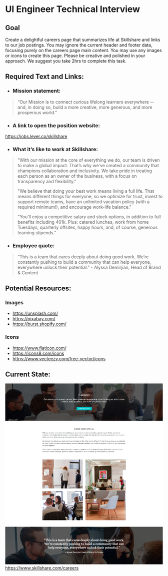 # UI Engineer Technical Interview
## Goal <br />

Create a delightful careers page that summarizes life at Skillshare and links to our job postings. You may ignore the current header and footer data, focusing purely on the careers page main content. You may use any images or icons to create this page. Please be creative and polished in your approach. We suggest you take 2hrs to complete this task. 

## Required Text and Links:
* ### Mission statement: <br />
>“Our Mission is to connect curious lifelong learners everywhere -- and, in doing so, build a more creative, more generous, and more prosperous world.”
* ### A link to open the position website: <br />
<https://jobs.lever.co/skillshare>

* ### What it’s like to work at Skillshare: <br />
><p>"With our mission at the core of everything we do, our team is driven to make a global impact. That’s why we’ve created a community that champions collaboration and inclusivity. We take pride in treating each person as an owner of the business, with a focus on transparency and flexibility."</p>
><p>"We believe that doing your best work means living a full life. That means different things for everyone, so we optimize for trust, invest to support remote teams, have an unlimited vacation policy (with a required minimum!), and encourage work-life balance."</p>
><p>"You’ll enjoy a competitive salary and stock options, in addition to full benefits including 401k. Plus: catered lunches, work from home Tuesdays, quarterly offsites, happy hours, and, of course, generous learning stipends."</p>
* ### Employee quote: <br />
><p>“This is a team that cares deeply about doing good work. We’re constantly pushing to build a community that can help everyone, everywhere unlock their potential.” - Alyssa Demirjian, Head of Brand & Content </p>

## Potential Resources:
### Images
* <https://unsplash.com/>
* <https://pixabay.com/>
* <https://burst.shopify.com/>

### Icons
* <https://www.flaticon.com/>
* <https://icons8.com/icons>
* <https://www.vecteezy.com/free-vector/icons>


## Current State:
![Screenshot of careers page](images/current-careers-page.png)
<https://www.skillshare.com/careers>